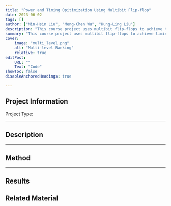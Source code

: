 ```yaml
---
title: "Power and Timing Opitimization Using Multibit Flip-flop" 
date: 2023-06-02
tags: []
author: ["Min-Hsin Liu", "Meng-Chen Wu", "Hung-Ling Liu"]
description: "This course project uses multibit flip-flops to achieve timing, power, and area optimization. The topic is also Problem B of 2024 ICCAD contest."
summary: "This course project uses multibit flip-flops to achieve timing, power, and area optimization."
cover:
    image: "multi_level.png"
    alt: "Multi-level Banking"
    relative: true
editPost:
    URL: ""
    Text: "Code"
showToc: false
disableAnchoredHeadings: true

---
```

## Project Information
Project Type: 

---

## Description



---
## Method


---
## Results


## Related Material